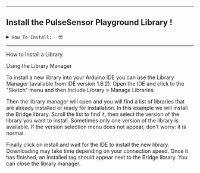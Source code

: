 
---
## Install the PulseSensor Playground Library ! 
 <details><summary><code>How To Install:  </code> 🤓</summary>

What are Libraries?

Libraries are a collection of code that makes it easy for you to connect to a sensor, display, module, etc. For example, our PulseSensor Library is a collection of code and projects to get the most out of your PulseSensor. 

  <img src="https://cdn.shopify.com/s/files/1/0100/6632/files/Download_Playground_ZIP_1024x1024.png?v=1510864702" width="400">


To use a Libaray you need to install it.  
Arduino Navigate to `Sketch > Include Library > Add .ZIP Library...`

	(**NOTE** If you do not have Arduino, you can download it [here](https://www.arduino.cc/en/Main/Software))

3. Search for and Select  `"PulseSensor.com`

	<img src="https://cdn.shopify.com/s/files/1/0100/6632/files/Add_ZIP_LIbrary_1024x1024.png?v=1510865023" width="400">

Install or update to the lastest version.  



 Hurray!  Once this library is installed you will see our examples in Arduino's dropdown! To select an example sketch, go to 
	`File > Examples > PulseSensor Playground`

	<img src="https://github.com/yury-g/PulseSensorPlayground/blob/master/menupulldown.png?raw=true2" width="400">
	
More Info On Libraries in General 👉    [https://www.arduino.cc/en/Guide/Libraries](https://www.arduino.cc/en/Guide/Libraries).

  
</div>
  </details>

 
---

How to Install a Library

Using the Library Manager

To install a new library into your Arduino IDE you can use the Library Manager (available from IDE version 1.6.2). Open the IDE and click to the "Sketch" menu and then Include Library > Manage Libraries.


Then the library manager will open and you will find a list of libraries that are already installed or ready for installation. In this example we will install the Bridge library. Scroll the list to find it, then select the version of the library you want to install. Sometimes only one version of the library is available. If the version selection menu does not appear, don't worry: it is normal.


Finally click on install and wait for the IDE to install the new library. Downloading may take time depending on your connection speed. Once it has finished, an Installed tag should appear next to the Bridge library. You can close the library manager.

